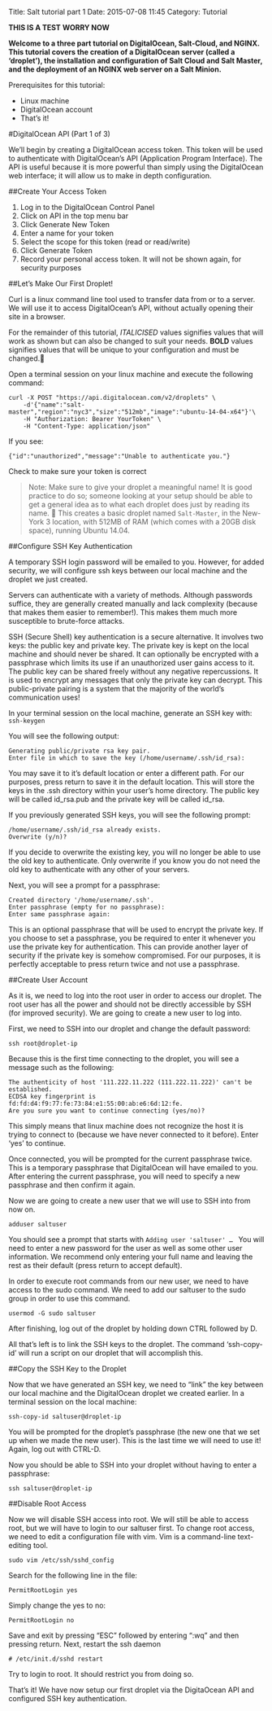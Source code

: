 Title: Salt tutorial part 1
Date: 2015-07-08 11:45
Category: Tutorial


**THIS IS A TEST**
**WORRY NOW**


**Welcome to a three part tutorial on DigitalOcean, Salt-Cloud, and NGINX. This tutorial covers the creation of a DigitalOcean server (called a ‘droplet’), the installation and configuration of Salt Cloud and Salt Master, and the deployment of an NGINX web server on a Salt Minion.**

Prerequisites for this tutorial:
- Linux machine
- DigitalOcean account
- That’s it!

#DigitalOcean API (Part 1 of 3)

We’ll begin by creating a DigitalOcean access token. This token will be used to authenticate with DigitalOcean’s API (Application Program Interface). The API is useful because it is more powerful than simply using the DigitalOcean web interface; it will allow us to make in depth configuration.

##Create Your Access Token

1. Log in to the DigitalOcean Control Panel
2. Click on API in the top menu bar
3. Click Generate New Token
4. Enter a name for your token
5. Select the scope for this token (read or read/write)
6. Click Generate Token
7. Record your personal access token. It will not be shown again, for security purposes

##Let’s Make Our First Droplet!

Curl is a linux command line tool used to transfer data from or to a server. We will use it to access DigitalOcean’s API, without actually opening their site in a browser.

For the remainder of this tutorial, *ITALICISED* values signifies values that will work as shown but can also be changed to suit your needs. **BOLD** values signifies values that will be unique to your configuration and must be changed.

Open a terminal session on your linux machine and execute the following command:

    curl -X POST "https://api.digitalocean.com/v2/droplets" \
        -d'{"name":"salt-master","region":"nyc3","size":"512mb","image":"ubuntu-14-04-x64"}'\
        -H "Authorization: Bearer YourToken" \
        -H "Content-Type: application/json"

If you see: 

`{"id":"unauthorized","message":"Unable to authenticate you."}`

Check to make sure your token is correct

> Note: Make sure to give your droplet a meaningful name! It is good practice to do so; someone looking at your setup should be able to get a general idea as to what each droplet does just by reading its name.

This creates a basic droplet named `Salt-Master`, in the New-York 3 location, with 512MB of RAM (which comes with a 20GB disk space), running Ubuntu 14.04.

##Configure SSH Key Authentication

A temporary SSH login password will be emailed to you. However, for added security, we will configure ssh keys between our local machine and the droplet we just created. 

Servers can authenticate with a variety of methods. Although passwords suffice, they are generally created manually and lack complexity (because that makes them easier to remember!). This makes them much more susceptible to brute-force attacks. 

SSH (Secure Shell) key authentication is a secure alternative. It involves two keys: the public key and private key. The private key is kept on the local machine and should never be shared. It can optionally be encrypted with a passphrase which limits its use if an unauthorized user gains access to it. The public key can be shared freely without any negative repercussions. It is used to encrypt any messages that only the private key can decrypt. This public-private pairing is a system that the majority of the world’s communication uses!

In your terminal session on the local machine, generate an SSH key with: `ssh-keygen`

You will see the following output:

    Generating public/private rsa key pair.
    Enter file in which to save the key (/home/username/.ssh/id_rsa):

You may save it to it’s default location or enter a different path. For our purposes, press return to save it in the default location. This will store the keys in the .ssh directory within your user’s home directory. The public key will be called id_rsa.pub and the private key will be called id_rsa.

If you previously generated SSH keys, you will see the following prompt:

    /home/username/.ssh/id_rsa already exists.
    Overwrite (y/n)?

If you decide to overwrite the existing key, you will no longer be able to use the old key to authenticate. Only overwrite if you know you do not need the old key to authenticate with any other of your servers.

Next, you will see a prompt for a passphrase:

    Created directory '/home/username/.ssh'.
    Enter passphrase (empty for no passphrase):
    Enter same passphrase again:

This is an optional passphrase that will be used to encrypt the private key. If you choose to set a passphrase, you be required to enter it whenever you use the private key for authentication. This can provide another layer of security if the private key is somehow compromised. For our purposes, it is perfectly acceptable to press return twice and not use a passphrase.

##Create User Account

As it is, we need to log into the root user in order to access our droplet. The root user has all the power and should not be directly accessible by SSH (for improved security). We are going to create a new user to log into. 

First, we need to SSH into our droplet and change the default password:

`ssh root@droplet-ip`

Because this is the first time connecting to the droplet, you will see a message such as the following:
```
The authenticity of host '111.222.11.222 (111.222.11.222)' can't be established.
ECDSA key fingerprint is fd:fd:d4:f9:77:fe:73:84:e1:55:00:ab:e6:6d:12:fe.
Are you sure you want to continue connecting (yes/no)?
```
This simply means that linux machine does not recognize the host it is trying to connect to (because we have never connected to it before). Enter ‘yes’ to continue.

Once connected, you will be prompted for the current passphrase twice. This is a temporary passphrase that DigitalOcean will have emailed to you. After entering the current passphrase, you will need to specify a new passphrase and then confirm it again.

Now we are going to create a new user that we will use to SSH into from now on.

`adduser saltuser`

You should see a prompt that starts with `Adding user 'saltuser' … ` You will need to enter a new password for the user as well as some other user information. We recommend only entering your full name and leaving the rest as their default (press return to accept default).

In order to execute root commands from our new user, we need to have access to the sudo command. We need to add our saltuser to the sudo group in order to use this command.

`usermod -G sudo saltuser`

After finishing, log out of the droplet by holding down CTRL followed by D.

All that’s left is to link the SSH keys to the droplet. The command ‘ssh-copy-id’ will run a script on our droplet that will accomplish this.

##Copy the SSH Key to the Droplet

Now that we have generated an SSH key, we need to “link” the key between our local machine and the DigitalOcean droplet we created earlier. 
In a terminal session on the local machine:

`ssh-copy-id saltuser@droplet-ip`
	
You will be prompted for the droplet’s passphrase (the new one that we set up when we made the new user). This is the last time we will need to use it! Again, log out with CTRL-D.

Now you should be able to SSH into your droplet without having to enter a passphrase:

`ssh saltuser@droplet-ip`

##Disable Root Access

Now we will disable SSH access into root. We will still be able to access root, but we will have to login to our saltuser first. To change root access, we need to edit a configuration file with vim. Vim is a command-line text-editing tool.

`sudo vim /etc/ssh/sshd_config`

Search for the following line in the file:

`PermitRootLogin yes`

Simply change the yes to no:

`PermitRootLogin no`

Save and exit by pressing “ESC” followed by entering “:wq” and then pressing return. Next, restart the ssh daemon

`# /etc/init.d/sshd restart`

Try to login to root. It should restrict you from doing so.

That’s it! We have now setup our first droplet via the DigitaOcean API and configured SSH key authentication.

